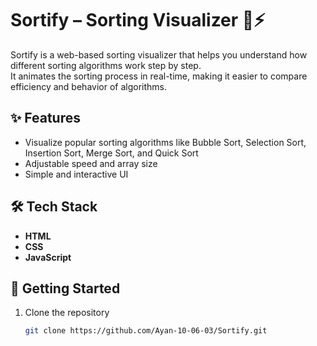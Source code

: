# Sortify – Sorting Visualizer 🎨⚡

Sortify is a web-based sorting visualizer that helps you understand how different sorting algorithms work step by step.  
It animates the sorting process in real-time, making it easier to compare efficiency and behavior of algorithms.  

## ✨ Features
- Visualize popular sorting algorithms like Bubble Sort, Selection Sort, Insertion Sort, Merge Sort, and Quick Sort  
- Adjustable speed and array size  
- Simple and interactive UI  

## 🛠️ Tech Stack
- **HTML**
- **CSS**
- **JavaScript**

## 🚀 Getting Started
1. Clone the repository  
   ```bash
   git clone https://github.com/Ayan-10-06-03/Sortify.git

